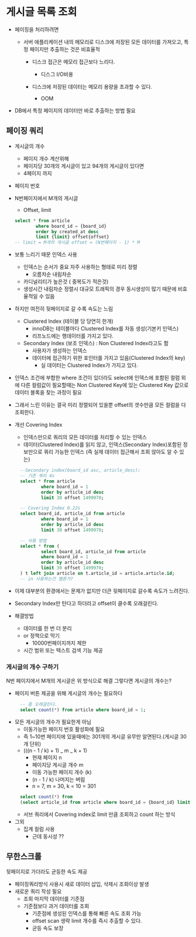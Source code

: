 # 게시글 목록 조회

-   페이징을 처리하려면

    -   서버 애플리케이션 내의 메모리로 디스크에 저장된 모든 데이터를 가져오고, 특정 페이지만 추출하는 것은 비효율적

        -   디스크 접근은 메모리 접근보다 느리다.

            -   디스그 I/O비용

        -   디스크에 저장된 데이터는 메모리 용량을 초과할 수 있다.
            -   OOM

-   DB에서 특정 페이지의 데이터만 바로 추출하는 방법 필요

## 페이징 쿼리

-   게시글의 개수
    -   페이지 개수 계산위해
    -   페이지당 30개의 게시글이 있고 94개의 게시글이 있다면
    -   4페이지 까지
-   페이지 번호
-   N번페이지에서 M개의 게시글

    -   Offset, limit

    ```sql
    select * from article
            where board_id = {board_id}
            order by created_at desc
            limit {limit} offset{offset}
    -- limit = M개의 게시글 offset = (N번페이지 - 1) * M
    ```

-   보통 느리기 때문 인덱스 사용
    -   인덱스는 순서가 중요 자주 사용하는 형태로 미리 정렬
        -   오름차순 내림차순
    -   카디널리티가 높은것 ( 중복도가 적은것)
    -   생성시간 내림차순 정렬시 대규모 트래픽의 경우 동시생성이 많기 때문에 비효율적일 수 있음
-   하지만 여전히 뒷페이지로 갈 수록 속도는 느림
    -   Clustered Index (테이블 당 당연히 한개)
        -   innoDB는 테이블마다 Clustered Index를 자동 생성(기본키 인덱스)
        -   리프노드에는 행데이터를 가지고 있다.
    -   Secondary Index (보조 인덱스) : Non Clustered Index라고도 함
        -   사용자가 생성하는 인덱스
        -   데이터에 접근하기 위한 포인터를 가지고 있음(Clustered Index의 key)
            -   실 데이터는 Clustered Index가 가지고 있다.
-   인덱스 조건에 부합한 where 조건이 있더라도 select에 인덱스에 포함된 컬럼 외에 다른 컬럼값이 필요할때는 Non Clustered Key에 있는 Clustered Key 값으로 데이터 블록을 찾는 과정이 필요
-   그래서 느린 이유는 결국 미리 정렬되어 있을뿐 offset의 갯수만큼 모든 컬럼을 다 조회한다.
-   개선 Covering Index

    -   인덱스만으로 쿼리의 모든 데이터를 처리할 수 있는 인덱스
    -   데이터(Clustered Index)를 읽지 않고, 인덱스(Secondary Index)포함된 정보만으로 쿼리 가능한 인덱스 (즉 실제 데이터 접근해서 조회 않아도 알 수 있는)

    ```sql
      --Secondary index(board_id asc, article_desc);
      -- 기존 쿼리 4s
      select * from article
              where board_id = 1
              order by article_id desc
              limit 30 offset 1499970;

      -- Covering Index 0.22s
      select board_id, article_id from article
              where board_id = 1
              order by article_id desc
              limit 30 offset 1499970;

      -- 사용 방법
      select * from (
              select board_id, article_id from article
              where board_id = 1
              order by article_id desc
              limit 30 offset 1499970;
      ) t left join article on t.article_id = article.article.id;
      -- in 사용하는건 별론가?
    ```

-   이제 대부분의 환경에서는 문제가 없지만 더큰 뒷페이지로 갈수록 속도가 느려진다.
-   Secondary Index만 탄다고 하더라고 offset이 클수록 오래걸린다.
-   해결방법
    -   데이터를 한 번 더 분리
    -   or 정책으로 막기
        -   10000번페이지까지 제한
    -   시간 범위 또는 텍스트 검색 기능 제공

### 게시글의 개수 구하기

N번 페이지에서 M개의 게시글은 위 방식으로 해결 그렇다면 게시글의 개수는?

-   페이지 버튼 제공을 위해 게시글의 개수는 필요하다
    ```sql
      -- 좀 오래걸린다.
      select count(*) from article where board_id = 1;
    ```
-   모든 게시글의 개수가 필요한게 아님
    -   이동가능한 페이지 번호 활성화에 필요
    -   즉 1~10번 페이지에 있을때에는 301개의 게시글 유무만 알면된다.(게시글 30개 단위)
    -   (((n - 1 / k) + 1) _ m _ k + 1)
        -   현재 페이지 n
        -   페이지당 게시글 개수 m
        -   이동 가능한 페이지 개수 (k)
        -   (n - 1 / k) 나머지는 버림
        -   n = 7, m = 30, k = 10 = 301
    ```sql
      select count(*) from
      (select article_id from article where board_id = {board_id} limit {limit})
    ```
    -   서브 쿼리에서 Covering index로 limit 만큼 조회하고 count 하는 방식
-   그외
    -   집계 컬럼 사용
        -   근데 동시성 ??

## 무한스크롤

뒷페이지로 가더라도 균등한 속도 제공

-   페이징쿼리방식 사용시 새로 데이터 삽입, 삭제시 조회이상 발생
-   새로운 쿼리 작성 필요
    -   조회 마지막 데이터를 기준점
    -   기준점보다 과거 데이터를 조회
        -   기준점에 생성된 인덱스를 통해 빠른 속도 조회 가능
        -   offset scan 생략 limit 개수를 즉시 추출할 수 있다.
        -   균등 속도 보장
